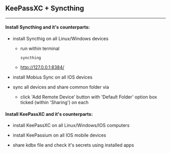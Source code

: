 ## KeePassXC + Syncthing
---
#### Install Syncthing and it's counterparts:

* install Syncthig on all Linux/Windows devices
  
  * run within terminal
    ```console
    syncthing
    ```
  * http://127.0.0.1:8384/

* install Mobius Sync on all IOS devices

* sync all devices and share common folder via
  * click 'Add Remote Device' button with 'Default Folder' option box ticked (within 'Sharing')
  on each

#### Install KeePassXC and it's counterparts:

* install KeePassXC on all Linux/Windows/IOS computers 

* install KeePassium on all IOS mobile devices
  
* share kdbx file and check it's secrets using installed apps
